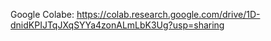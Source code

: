 Google Colabe: https://colab.research.google.com/drive/1D-dnidKPIJTqJXqSYYa4zonALmLbK3Ug?usp=sharing